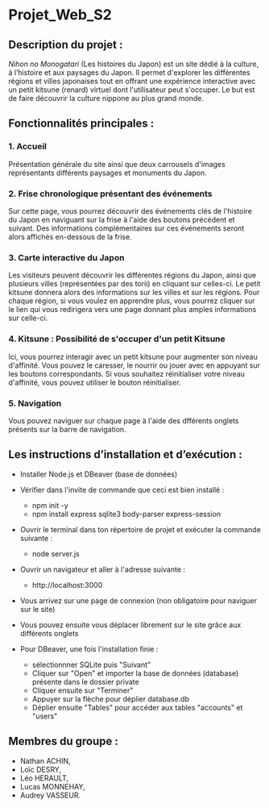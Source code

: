 # Projet_Web_S2

## Description du projet :
*Nihon no Monogatari* (Les histoires du Japon) est un site dédié à la culture, à l’histoire et aux paysages du Japon. Il permet d'explorer les différentes régions et villes japonaises tout en offrant une expérience interactive avec un petit kitsune (renard) virtuel dont l'utilisateur peut s'occuper.
Le but est de faire découvrir la culture nippone au plus grand monde.


## Fonctionnalités principales : 

### 1. Accueil
Présentation générale du site ainsi que deux carrousels d'images représentants différents paysages et monuments du Japon.

### 2. Frise chronologique présentant des événements 
Sur cette page, vous pourrez découvrir des événements clés de l'histoire du Japon en naviguant sur la frise à l'aide des boutons précédent et suivant.
Des informations complémentaires sur ces événements seront alors affichés en-dessous de la frise.


### 3. Carte interactive du Japon
Les visiteurs peuvent découvrir les différentes régions du Japon, ainsi que plusieurs villes (représentées par des torii) en cliquant sur celles-ci.
Le petit kitsune donnera alors des informations sur les villes et sur les régions. 
Pour chaque région, si vous voulez en apprendre plus, vous pourrez cliquer sur le lien qui vous redirigera vers une page donnant plus amples informations sur celle-ci.


### 4. Kitsune : Possibilité de s'occuper d'un petit Kitsune
Ici, vous pourrez interagir avec un petit kitsune pour augmenter son niveau d'affinité.
Vous pouvez le caresser, le nourrir ou jouer avec en appuyant sur les boutons correspondants.
Si vous souhaitez réinitialiser votre niveau d'affinité, vous pouvez utiliser le bouton réinitialiser.

### 5. Navigation
Vous pouvez naviguer sur chaque page à l'aide des dfférents onglets présents sur la barre de navigation.


## Les instructions d’installation et d’exécution :
- Installer Node.js et DBeaver (base de données)
- Vérifier dans l'invite de commande que ceci est bien installé :
    - npm init -y
    - npm install express sqlite3 body-parser express-session
- Ouvrir le terminal dans ton répertoire de projet et exécuter la commande suivante :
    - node server.js
- Ouvrir un navigateur et aller à l'adresse suivante :
    - http://localhost:3000
- Vous arrivez sur une page de connexion (non obligatoire pour naviguer sur le site)
- Vous pouvez ensuite vous déplacer librement sur le site grâce aux différents onglets

- Pour DBeaver, une fois l'installation finie :
    - sélectionnner SQLite puis "Suivant"
    - Cliquer sur "Open" et importer la base de données (database) présente dans le dossier private
    - Cliquer ensuite sur "Terminer"
    - Appuyer sur la flèche pour déplier database.db
    - Déplier ensuite "Tables" pour accéder aux tables "accounts" et "users"

## Membres du groupe : 
- Nathan ACHIN,
- Loïc DESRY,
- Léo HERAULT,
- Lucas MONNEHAY,
- Audrey VASSEUR.
